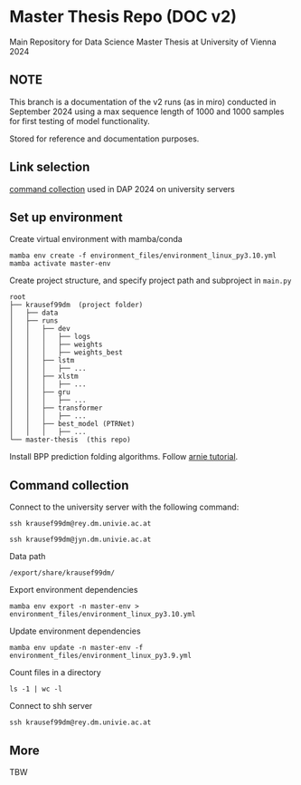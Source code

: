 # Master Thesis Repo (DOC v2)

Main Repository for Data Science Master Thesis at University of Vienna 2024

## NOTE
This branch is a documentation of the v2 runs (as in miro) conducted in September 2024 using a max sequence length of 1000 and 1000 samples for first testing of model functionality.

Stored for reference and documentation purposes.


## Link selection

[command collection](https://git01lab.cs.univie.ac.at/a1142469/dap/-/blob/main/RNAdegformer/command_collection.md?ref_type=heads) 
used in DAP 2024 on university servers


## Set up environment
Create virtual environment with mamba/conda
```shell
mamba env create -f environment_files/environment_linux_py3.10.yml
mamba activate master-env
```

Create project structure, and specify project path and subproject in ``main.py``
```
root
├── krausef99dm  (project folder)
│   ├── data
│   ├── runs
│   │   ├── dev
│   │   │   ├── logs
│   │   │   ├── weights
│   │   │   ├── weights_best
│   │   ├── lstm
│   │   │   ├── ...
│   │   ├── xlstm
│   │   │   ├── ...
│   │   ├── gru
│   │   │   ├── ...
│   │   ├── transformer
│   │   │   ├── ...
│   │   ├── best_model (PTRNet)
│   │   │   ├── ...
└── master-thesis  (this repo)
```

Install BPP prediction folding algorithms. Follow [arnie tutorial](https://github.com/DasLab/arnie/blob/master/docs/setup_doc.md).




## Command collection
Connect to the university server with the following command:
```shell
ssh krausef99dm@rey.dm.univie.ac.at
```

```shell
ssh krausef99dm@jyn.dm.univie.ac.at
```

Data path
```shell
/export/share/krausef99dm/
```

Export environment dependencies
```shell
mamba env export -n master-env > environment_files/environment_linux_py3.10.yml
```

Update environment dependencies
```shell
mamba env update -n master-env -f environment_files/environment_linux_py3.9.yml
```

Count files in a directory
```shell
ls -1 | wc -l
```

Connect to shh server
```shell
ssh krausef99dm@rey.dm.univie.ac.at
```

## More
TBW


